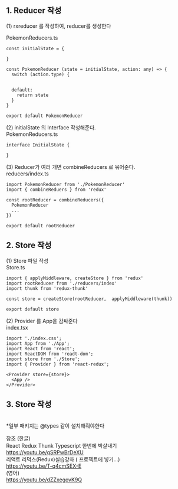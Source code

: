 ## 1. Reducer 작성

(1) rxreducer 를 작성하여, reducer를 생성한다

PokemonReducers.ts

```
const initialState = {

}

const PokemonReducer (state = initialState, action: any) => {
  switch (action.type) {


  default:
    return state
  }
}

export default PokemonReducer
```

(2) initialState 의 Interface 작성해준다. <br>
PokemonReducers.ts

```
interface InitialState {

}
```

(3) Reducer가 여러 개면 combineReducers 로 묶어준다. <br>
reducers/index.ts

```
import PokemonReducer from './PokemonReducer'
import { combineReduers } from 'redux'

const rootReducer = combineReducers({
  PokemonReducer
  ...
})

export default rootReducer
```

## 2. Store 작성

(1) Store 파일 작성 <br>
Store.ts

```
import { applyMiddleware, createStore } from 'redux'
import rootReducer from './reducers/index'
import thunk from 'redux-thunk'

const store = createStore(rootReducer,  applyMiddleware(thunk))

export default store
```

(2) Provider 를 App을 감싸준다 <br>
index.tsx

```
import './index.css';
import App from './App';
import React from 'react';
import ReactDOM from 'readt-dom';
import store from './Store';
import { Provider } from 'react-redux';

<Provider store={store}>
  <App />
</Provider>

```

## 3. Store 작성

<br>
*일부 패키지는 @types 같이 설치해줘야한다
<br>

참조
(한글) <br>
React Redux Thunk Typescript 한번에 박살내기
https://youtu.be/qSRPwBrDeXU <br>
리액트 리덕스(Redux)실습강좌 ( 프로젝트에 넣기...) <br>
https://youtu.be/T-q4cmSEX-E <br>
(영어) <br>
https://youtu.be/dZZxegovK9Q
